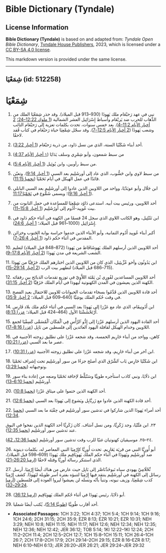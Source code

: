 # Bible Dictionary (Tyndale)

## License Information

**Bible Dictionary (Tyndale)** is based on and adapted from: _Tyndale Open Bible Dictionary_, [Tyndale House Publishers](https://tyndaleopenresources.com/), 2023, which is licensed under a [CC BY-SA 4.0 license](https://creativecommons.org/licenses/by-sa/4.0/legalcode.en).

This markdown version is provided under the same license.



--------------------------------

## شِمَعْيَا (id: 512258)

شِمَعْيَا
=========

1. نبي في عهد رَحبْعَام ملك يَهوذَا (930–913 قبل الميلاد). وقد حذر شِمَعْيَا الملك من الذَّهاب للحرب ضد يَربْعَام وأسباط إِسْرَائِيل العشر الشمالية ([1 ملوك 12:22–24؛](https://ref.ly/1Kgs12:22-1Kgs12:24) [2 أخبار الأيام 11:2–4](https://ref.ly/2Chr11:2-2Chr11:4)). بعد خمس سنوات، تحدث بكلمات تعزية إلى رَحبْعَام التائب وشعب يَهوذَا ([2 أخبار الأيام 12:5–7](https://ref.ly/2Chr12:5-2Chr12:7)). وقد سجّل شِمْعِيَا حياة رَحبْعَام في كتاب فُقد لاحقًا.
2. أحد أبناء شَكَنْيَا الستة، الذي من نسل دَاود، من ذرية رَحبْعَام ([1 أخبار 3:22](https://ref.ly/1Chr3:22)).

3. من سبط شمعون، وأبو شِمْرِي وسلف يَدَايَا ([١ أخبار الأيام 4:37](https://ref.ly/1Chr4:37))
4. من سبط رأوبين، وابن يُوئِيل ([1 أخبار الأيام 5:4](https://ref.ly/1Chr5:4)).
5. من سبط لاوي وابن حَشُّوب، الذي عاد إلى أورشَلِيم بعد السبي ([1 أخبار 9:14](https://ref.ly/1Chr9:14)). وتعيّن قائدًا في عمل الهيكل في أيام نَحَمْيَا ([نحميا 11:15](https://ref.ly/Neh11:15)).
6. ابن جَلَال وأبو عوبَدْيَا، وواحد من اللاويين الذين عادوا إلى أورشَلِيم بعد السبي البابلي ([1 أخبار 9:16](https://ref.ly/1Chr9:16))؛ ويسمى شَمُّوع في [نَحَمْيَا 11:17](https://ref.ly/Neh11:17).
7. أحد اللاويين، ورئيس بيت أبيه. استدعى دَاوُد شِمْعِيَا للمساعدة في حمل التابوت من بيت عُوبِيد\-أَدُوم إلى أُورُشَلِيم ([1 أخبار 15:8–11](https://ref.ly/1Chr15:8-1Chr15:11)).
8. ابن نَثَنْئِيل، وهو الكاتب اللاوي الذي سجل 24 قسمًا من الكهنة في أثناء حكم دَاود في إِسْرَائِيل (1000–961 قبل الميلاد؛ [1 أخبار 24:6](https://ref.ly/1Chr24:6)).
9. أكبر أبناء عُوبِيد أَدُوم الثمانية، وأبو الأبناء الذين خدموا حراسة بوابة الجَنوب وخزائن المقدس في أثناء حكم دَاود ([1 أخبار 26:4–7](https://ref.ly/1Chr26:4-1Chr26:7)).

10\. أحد اللاويين الذين أرسلهم الملك يَهوشَافَاط من يَهوذا (872–848 قبل الميلاد) لتعليم الشعب الشريعة في مدن يَهوذَا ([2 أخبار الأيام 17:8–9](https://ref.ly/2Chr17:8-2Chr17:9)).

11\. ابن يَدُوثُون وأخو عُزِّيئِيل، الذي كان من اللاويين الذين اختارهم الملك حَزَقِيَّا من يَهوذَا (715–686 قبل الميلاد) لتطهير بيت الرب ([2 أخبار 29:14–15](https://ref.ly/2Chr29:14-2Chr29:15)).

12\. أحد اللاويين المساعدين لقُورِي بْن يَمْنَة اللاَّوِيّ في توزيع تقدمات الذبائح بين رفقائه الكهنة الذين يعيشون في المدن الكهنوتية ليهوذا في أيام الملك حَزَقِيَّا ([2 أخبار 31:15](https://ref.ly/2Chr31:15)).

13\. أحد قادة اللاويين الذين قَدَّمُوا بسخاء تقدمات الحيوانات للاويين للاحتفال بعيد الفصح في وقت حُكم الملك يوشِيَّا (640–609 قبل الميلاد؛ [2 أخبار 35:9](https://ref.ly/2Chr35:9)).

14\. ابن أَدُونِيقَام، الذي عاد مع عَزْرَا إلى يَهوذَا بعد السبي في أثناء حُكم ملك بلاد فَارِس أَرْتَحْشَشْتَا الأول (464–424 قبل الميلاد؛ [عزرا 8:13](https://ref.ly/Ezra8:13)).

15\. أحد القادة اليهود الذين أرسلهم عَزْرَا إلى إِدُّو ٱلرَّأْسِ فِي ٱلْمَكَان ٱلْمُسَمَّى كَسِفْيَا لجمع اللاويين وخدام الهيكل لقافلة اليهود العائدين إلى فلسطين من بَابِل ([عزرا 8:16–17](https://ref.ly/Ezra8:16-Ezra8:17)). 

16\. كاهن، وواحد من أبناء حَارِيم الخمسة، وقد شجعه عَزْرَا على تطليق زوجته الأجنبية في عصر ما بعد السبي ([عزرا 10:21](https://ref.ly/Ezra10:21)).

17. ابن آخر من أبناء حَارِيم، وقد شجعه عَزْرَا على تطليق زوجته الأجنبية ([عزرا 10:31](https://ref.ly/Ezra10:31)).

18\. ابن شَكَنْيَا حَارِس بَاب ٱلشَّرْق الذي أصلح جزءًا من سور أورشَلِيم تحت إشراف نَحَمْيَا وتوجيهاته ([نحميا 3:29](https://ref.ly/Neh3:29)). 

19\. ابن دَلَايَا، ونبي كاذب استأجره طوبِيَّا وسَنْبَلَّط لإخافة نَحَمْيَا ومنعه من إعادة بناء سور أورشَلِيم ([نحميا 6:10–13](https://ref.ly/Neh6:10-Neh6:13)).

20\. أحد الكهنة الذين ختموا على ميثاق عَزْرَا ([نحميا 10:8](https://ref.ly/Neh10:8)).

21\. أحد قادة الكهنة الذين عادوا مع زَربَّابِل ويَشوع إلى يَهوذَا بعد السبي ([نحميا 12:6](https://ref.ly/Neh12:6)).

22\. أحد أمراء يَهوذَا الذين شاركوا في تدشين سور أورشَلِيم في حِقْبَة ما بعد السبي ([نحميا 12:34](https://ref.ly/Neh12:34)).

٢٣. ابن مَتَّنْيَا، وجد زَكَرِيَّا، ومن نسل آسَاف. كان زَكَرِيَّا أحد الكهنة الذين نفخوا في البوق عند تدشين سور أورشَلِيم ([نحميا 12:35](https://ref.ly/Neh12:35)).

٢٤–٢٥. موسيقيان كهنوتيان غنيّا للرب وقت تدشين سور أورشَلِيم ([نحميا 12:36، 42](https://ref.ly/Neh12:36,Neh12:42)).

26\. أبو أُورِيَّا النبي من قريَة يَعَارِيم. تحدث أُورِيَّا كإِرْمِيَا النبي المعاصر له، بكلمات دينونة ضد أورشَلِيم ويَهوذَا في أثناء حكم الملك يَهويَاقِيم ملك يَهوذَا (609–598 قبل الميلاد)، الذي استنكر رسالة أورِيَّا وقتله لاحقًا ([إرميا 26:20–21](https://ref.ly/Jer26:20-Jer26:21)).

27\. نِّحْلَامِيّ يهودي سباه نَبوخَذْنَاصَّر إلى بَابِل حيث عارض من هناك أيضًا إِرْمِيَا. أرسل رسائل إلى الكهنة في أورشَلِيم ينتقد فيها إِرْمِيَا لتنبؤه بفترة أسر طويلة ليَهوذَا. كشف إِرْمِيَا كذب شِمْعِيَا، وزيف نبوته، وتنبأ بأنّه ونسله لن يعيشوا ليروا العودة إلى فلسطين ([إرميا 29:24–32](https://ref.ly/Jer29:24-Jer29:32)).

28\. أبو دَلَايَا، رئيس يَهوذَا في أثناء حُكم الملك يَهويَاقِيم ([إرميا 36:12](https://ref.ly/Jer36:12)).

29\. أحد أقارب طُوبِيَّا ([طوبيَّا 5:14](https://ref.ly/Tob5:14))، يُكتب أيضًا شمليا.

* **Associated Passages:** 1CH 3:22; 1CH 4:37; 1CH 5:4; 1CH 9:14; 1CH 9:16; 1CH 24:6; 2CH 31:15; 2CH 35:9; EZR 8:13; EZR 10:21; EZR 10:31; NEH 3:29; NEH 10:8; NEH 11:15; NEH 11:17; NEH 12:6; NEH 12:34; NEH 12:35; NEH 12:36; NEH 12:42; JER 36:12; TOB 5:14; 1KI 12:22–1KI 12:24; 2CH 11:2–2CH 11:4; 2CH 12:5–2CH 12:7; 1CH 15:8–1CH 15:11; 1CH 26:4–1CH 26:7; 2CH 17:8–2CH 17:9; 2CH 29:14–2CH 29:15; EZR 8:16–EZR 8:17; NEH 6:10–NEH 6:13; JER 26:20–JER 26:21; JER 29:24–JER 29:32

